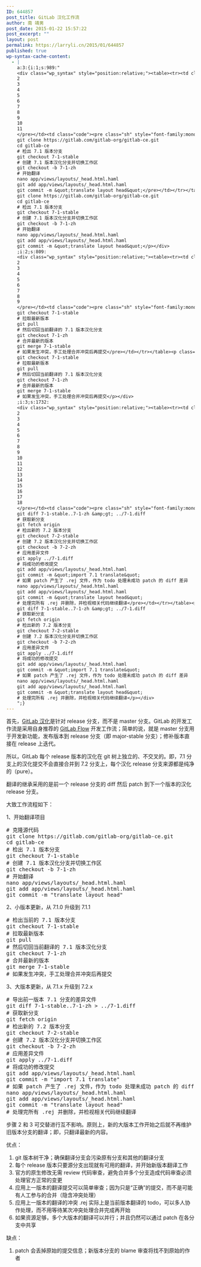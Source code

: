 ```yaml
---
ID: 644857
post_title: GitLab 汉化工作流
author: 南 靖男
post_date: 2015-01-22 15:57:22
post_excerpt: ""
layout: post
permalink: https://larryli.cn/2015/01/644857
published: true
wp-syntax-cache-content:
  - |
    a:3:{i:1;s:989:"
    <div class="wp_syntax" style="position:relative;"><table><tr><td class="line_numbers"><pre>1
    2
    3
    4
    5
    6
    7
    8
    9
    10
    11
    </pre></td><td class="code"><pre class="sh" style="font-family:monospace;"># 克隆源代码
    git clone https://gitlab.com/gitlab-org/gitlab-ce.git
    cd gitlab-ce
    # 检出 7.1 版本分支
    git checkout 7-1-stable
    # 创建 7.1 版本汉化分支并切换工作区
    git checkout -b 7-1-zh
    # 开始翻译
    nano app/views/layouts/_head.html.haml
    git add app/views/layouts/_head.html.haml
    git commit -m &quot;translate layout head&quot;</pre></td></tr></table><p class="theCode" style="display:none;"># 克隆源代码
    git clone https://gitlab.com/gitlab-org/gitlab-ce.git
    cd gitlab-ce
    # 检出 7.1 版本分支
    git checkout 7-1-stable
    # 创建 7.1 版本汉化分支并切换工作区
    git checkout -b 7-1-zh
    # 开始翻译
    nano app/views/layouts/_head.html.haml
    git add app/views/layouts/_head.html.haml
    git commit -m &quot;translate layout head&quot;</p></div>
    ;i:2;s:809:
    <div class="wp_syntax" style="position:relative;"><table><tr><td class="line_numbers"><pre>1
    2
    3
    4
    5
    6
    7
    8
    9
    </pre></td><td class="code"><pre class="sh" style="font-family:monospace;"># 检出当前的 7.1 版本分支
    git checkout 7-1-stable
    # 拉取最新版本
    git pull
    # 然后切回当前翻译的 7.1 版本汉化分支
    git checkout 7-1-zh
    # 合并最新的版本
    git merge 7-1-stable
    # 如果发生冲突，手工处理合并冲突后再提交</pre></td></tr></table><p class="theCode" style="display:none;"># 检出当前的 7.1 版本分支
    git checkout 7-1-stable
    # 拉取最新版本
    git pull
    # 然后切回当前翻译的 7.1 版本汉化分支
    git checkout 7-1-zh
    # 合并最新的版本
    git merge 7-1-stable
    # 如果发生冲突，手工处理合并冲突后再提交</p></div>
    ;i:3;s:1732:
    <div class="wp_syntax" style="position:relative;"><table><tr><td class="line_numbers"><pre>1
    2
    3
    4
    5
    6
    7
    8
    9
    10
    11
    12
    13
    14
    15
    16
    17
    18
    </pre></td><td class="code"><pre class="sh" style="font-family:monospace;"># 导出前一版本 7.1 分支的差异文件
    git diff 7-1-stable..7-1-zh &amp;gt; ../7-1.diff
    # 获取新分支
    git fetch origin
    # 检出新的 7.2 版本分支
    git checkout 7-2-stable
    # 创建 7.2 版本汉化分支并切换工作区
    git checkout -b 7-2-zh
    # 应用差异文件
    git apply ../7-1.diff
    # 将成功的修改提交
    git add app/views/layouts/_head.html.haml
    git commit -m &quot;import 7.1 translate&quot;
    # 如果 patch 产生了 .rej 文件，作为 todo 处理未成功 patch 的 diff 差异
    nano app/views/layouts/_head.html.haml
    git add app/views/layouts/_head.html.haml
    git commit -m &quot;translate layout head&quot;
    # 处理完所有 .rej 并删除，并检视相关代码继续翻译</pre></td></tr></table><p class="theCode" style="display:none;"># 导出前一版本 7.1 分支的差异文件
    git diff 7-1-stable..7-1-zh &amp;gt; ../7-1.diff
    # 获取新分支
    git fetch origin
    # 检出新的 7.2 版本分支
    git checkout 7-2-stable
    # 创建 7.2 版本汉化分支并切换工作区
    git checkout -b 7-2-zh
    # 应用差异文件
    git apply ../7-1.diff
    # 将成功的修改提交
    git add app/views/layouts/_head.html.haml
    git commit -m &quot;import 7.1 translate&quot;
    # 如果 patch 产生了 .rej 文件，作为 todo 处理未成功 patch 的 diff 差异
    nano app/views/layouts/_head.html.haml
    git add app/views/layouts/_head.html.haml
    git commit -m &quot;translate layout head&quot;
    # 处理完所有 .rej 并删除，并检视相关代码继续翻译</p></div>
    ";}
---
```

首先，<a href="https://gitlab.com/larryli/gitlab">GitLab 汉化</a>是针对 release 分支，而不是 master 分支。GitLab 的开发工作流是采用自身推荐的 <a href="https://gitlab.com/help/workflow/gitlab_flow.md">GitLab Flow</a> 开发工作流；简单的说，就是 master 分支用于开发新功能，发布版本到 release 分支（即 major-stable 分支）；修补版本直接在 release 上迭代。

所以，GitLab 每个 release 版本的汉化在 git 树上独立的、不交叉的。即，7.1 分支上的汉化提交不会直接合并到 7.2 分支上，每个汉化 release 分支来源都是纯净的（pure）。

翻译的继承采用的是前一个 release 分支的 diff 然后 patch 到下一个版本的汉化 release 分支。

大致工作流程如下：

1、开始翻译项目
<pre lang="SH" line="1"># 克隆源代码
git clone https://gitlab.com/gitlab-org/gitlab-ce.git
cd gitlab-ce
# 检出 7.1 版本分支
git checkout 7-1-stable
# 创建 7.1 版本汉化分支并切换工作区
git checkout -b 7-1-zh
# 开始翻译
nano app/views/layouts/_head.html.haml
git add app/views/layouts/_head.html.haml
git commit -m "translate layout head"
</pre>
2、小版本更新，从 7.1.0 升级到 7.1.1
<pre lang="SH" line="1"># 检出当前的 7.1 版本分支
git checkout 7-1-stable
# 拉取最新版本
git pull
# 然后切回当前翻译的 7.1 版本汉化分支
git checkout 7-1-zh
# 合并最新的版本
git merge 7-1-stable
# 如果发生冲突，手工处理合并冲突后再提交
</pre>
3、大版本更新，从 7.1.x 升级到 7.2.x
<pre lang="SH" line="1"># 导出前一版本 7.1 分支的差异文件
git diff 7-1-stable..7-1-zh &gt; ../7-1.diff
# 获取新分支
git fetch origin
# 检出新的 7.2 版本分支
git checkout 7-2-stable
# 创建 7.2 版本汉化分支并切换工作区
git checkout -b 7-2-zh
# 应用差异文件
git apply ../7-1.diff
# 将成功的修改提交
git add app/views/layouts/_head.html.haml
git commit -m "import 7.1 translate"
# 如果 patch 产生了 .rej 文件，作为 todo 处理未成功 patch 的 diff 差异
nano app/views/layouts/_head.html.haml
git add app/views/layouts/_head.html.haml
git commit -m "translate layout head"
# 处理完所有 .rej 并删除，并检视相关代码继续翻译
</pre>
步骤 2 和 3 可交替进行互不影响。原则上，新的大版本工作开始之后就不再维护旧版本分支的翻译；即，只翻译最新的内容。

优点：
<ol>
	<li>git 版本树干净；确保翻译分支会污染原有分支和其他的翻译分支</li>
	<li>每个 release 版本只要源分支出现就有可用的翻译，并开始新版本翻译工作</li>
	<li>官方的原生修改无需 review 代码审查，避免合并多个分支造成代码审查必须处理官方正常的变更</li>
	<li>应用上一版本的翻译提交可以简单审查；因为只是“正确”的提交，而不是可能有人工参与的合并（隐含冲突处理）</li>
	<li>应用上一版本的翻译的冲突 .rej 实际上是当前版本翻译的 todo，可以多人协作处理，而不用等待某次冲突处理合并完成再开始</li>
	<li>如果资源足够，多个大版本的翻译可以并行；并且仍然可以通过 patch 在各分支中共享</li>
</ol>
缺点：
<ol>
	<li>patch 会丢掉原始的提交信息；新版本分支的 blame 审查将找不到原始的作者</li>
</ol>